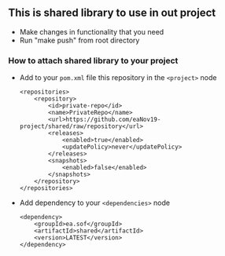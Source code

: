 ## This is shared library to use in out project

- Make changes in functionality that you need
- Run "make push" from root directory

### How to attach shared library to your project
- Add to your `pom.xml` file this repository in the `<project>` node 
	```
	<repositories>
		<repository>
			<id>private-repo</id>
			<name>PrivateRepo</name>
			<url>https://github.com/eaNov19-project/shared/raw/repository</url>
			<releases>
				<enabled>true</enabled>
				<updatePolicy>never</updatePolicy>
			</releases>
			<snapshots>
				<enabled>false</enabled>
			</snapshots>
		</repository>
	</repositories>
	``` 
- Add dependency to your `<dependencies>` node
	```
	<dependency>
		<groupId>ea.sof</groupId>
		<artifactId>shared</artifactId>
		<version>LATEST</version>
	</dependency>
	```
